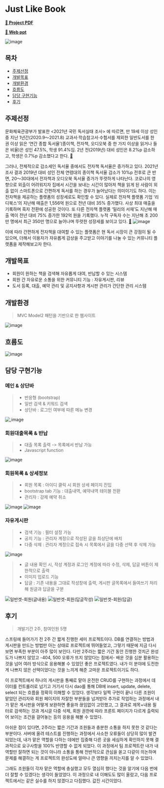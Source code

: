 # Just Like Book
**[:link: Project PDF](https://github.com/simjin1212/Camping4team/files/8885504/default.pdf)**

**[:link: Web ppt](https://pitch.com/public/4ae40639-b124-4834-b636-6b8ece7cff78)** 

![image](https://user-images.githubusercontent.com/96432168/173070886-5ddc9f25-942b-42e5-ba0e-df3055b9c102.png)


## 목차
- [주제선정](#주제선정)
- [개발목표](#개발목표)
- [개발환경](#개발환경)
- [흐름도](#흐름도)
- [담당 구현기능](#담당-구현기능)
- [후기](#후기)

## 주제선정
 문화체육관광부가 발표한 <2021년 국민 독서실태 조사> 에 따르면, 만 19세 이상 성인 중 지난 1년간(2020.9～2021.8) 교과서·학습참고서·수험서를 제외한 일반도서를 한 권 이상 읽은 ‘연간 종합 독서율’(종이책, 전자책, 오디오북 중 한 가지 이상을 읽거나 들은 비율)은 성인 47.5%, 학생 91.4%임. 2년 전(2019년) 대비 성인은 8.2%p 감소하고, 학생은 0.7%p 감소했다고 한다. [🔗](https://github.com/simjin1212/BookRental4Team/files/8879085/2021.%2B.%2B.%2B.pdf)

 그러나, 전체적으로 감소세인 독서율 중에서도 전자책 독서율은 증가하고 있다. 2021년 조사 결과 2019년 대비 성인 전체 연령대의 종이책 독서율 감소가 10%p 전후로 큰 반면, 20～30대에서 전자책과 오디오북 독서율 증가가 뚜렷하게 나타난다. 코로나의 영향으로 외출이 어려워지자 집에서 시간을 보내는 시간이 많아져 책을 읽게 된 사람이 외출 없이 스마트폰으로 간편하게 독서를 하는 경우가 늘어났다는 의미이기도 하다. 이는 전자책을 제공하는 플랫폼의 성장세로도 확인할 수 있다. 실제로 전자책 플랫폼 기업 ‘리디북스’의 지난해 매출은 1,556억 원으로 전년 대비 35% 증가했다. 사상 최대 매출을 기록하며 흑자 전환에 성공한 것이다. 또 다른 전자책 플랫폼 ‘밀리의 서재’도 지난해 매출 액이 전년 대비 75% 증가한 192억 원을 기록했다. 누적 구독자 수는 지난해 초 200만 명에서 최근 350만 명으로 늘어나며 뚜렷한 성장세를 보이고 있다. [:link:](https://news.mju.ac.kr/news/articleView.html?idxno=10985)
 ![image](https://user-images.githubusercontent.com/96432168/173073052-ed4627ed-fabc-406e-a86c-c4f7c479b063.png)
 
 이에 따라 간편하게 전자책을 대여할 수 있는 플랫폼은 현 독서 시장이 큰 강점이 될 수 있으며, 더해서 이용자가 자유롭게 감상을 주고받고 이야기를 나눌 수 있는 커뮤니티 플랫폼을 제작해보고자 한다.
 
 ## 개발목표
- 회원이 원하는 책을 검색해 자유롭게 대여, 반납할 수 있는 시스템
- 회원 간 자유로운 소통을 위한 커뮤니티 기능 : 자유게시판, 리뷰
- 도서 등록, 대출, 예약 관리 및 공지사항과 게시판 관리가 간단한 관리 시스템

## 개발환경
> MVC Model2 패턴을 기반으로 한 웹사이트

![image](https://user-images.githubusercontent.com/96432168/173076636-0118b10e-ce3f-4584-8f09-19b826a93a0a.png)

## 흐름도
![image](https://user-images.githubusercontent.com/96432168/173076923-d3e07e9f-e713-4e8a-a7d7-c1a189ad3a58.png)

## 담당 구현기능
### 메인 & 상단바
> * 반응형 (bootstrap)
> * 일반 검색 & 키워드 검색
> * 상단바 : 로그인 여부에 따른 메뉴 변경

![,image](https://user-images.githubusercontent.com/96432168/173077153-d047e13f-1edf-4cc9-a013-d1c00eb7b600.png)

### 회원대출목록 & 반납
> * 대출 목록 출력 -> 목록에서 반납 가능
> * Javascript function

![image](https://user-images.githubusercontent.com/96432168/173078257-862caded-32ac-4925-bfcb-0eff9673d8db.png)

### 회원목록 & 상세정보
> * 회원 목록 : 아이디 클릭 시 회원 상세 페이지 진입
> * bootstrap tab 기능 : 대출내역, 예약내역 테이블 전환
> * 관리자 : 강제 예약 취소

![image](https://user-images.githubusercontent.com/96432168/173078914-cfb362b9-b88f-4a11-a494-b3238e2f5942.png)
![image](https://user-images.githubusercontent.com/96432168/173079013-a6164a6f-012e-44fe-a9ea-6a3961a726e2.png)

### 자유게시판
> * 검색 기능 : 필터 설정 가능
> * 공지 기능 : 관리자 계정으로 작성된 글을 최상단에 배치
> * 다중 삭제 : 관리자 계정으로 접속 시 목록에서 글을 다중 선택 후 삭제 가능

![image](https://user-images.githubusercontent.com/96432168/173079636-4171563d-d299-40a2-bb72-d954959d7b4c.png)

> * 글 내용 확인 시, 작성 계정과 로그인 계정에 따라 수정, 삭제, 답글 버튼이 제한적으로 출력
> * 이미지 업로드 기능
> * 답글 : 기존 내용을 그대로 작성창에 출력, 게시판 글목록에서 들여쓰기 처리해 원글과 답글을 구분

![일반겟-회원(글내용)](https://user-images.githubusercontent.com/96432168/173080352-c76e9cdf-7af2-482b-8b1a-41902d2628d9.png)
![일반겟-회원(답글작성)](https://user-images.githubusercontent.com/96432168/173079871-ffaea16d-6f75-4c67-9aa4-9f89235c3cfc.png)
![일반겟-회원(답글)](https://user-images.githubusercontent.com/96432168/173081001-cb5f128f-11c4-4581-b923-36df1befe306.png)



## 후기
> 개발기간 2주, 참여인원 5명


 스프링에 들어가기 전 2주 간 짧게 진행한 세미 프로젝트이다. DB를 연결하는 방법과 게시판을 만드는 방법만 아는 상태로 프로젝트에 뛰어들었고, 그렇기 때문에 지금 다시 보면 부족한 부분이 아주 많이 보인다. 다만 2주라는 짧은 기간 동안 진행한 것치곤 완성도가 나쁘지 않았고 -404, 500 오류가 뜨지 않았다는 점에서- 배운 것을 십분 활용하는 것을 넘어 여러 방식으로 응용해볼 수 있었던 좋은 프로젝트였다. 내가 이 분야에 도전한 게 나쁘지 않은 선택이었다는 것을 느끼게 해준 고마운 프로젝트이기도 하다.

 이 프로젝트에서 하나의 게시판을 통째로 맡아 온전한 CRUD를 구현하는 과정에서 데이터를 컨트롤러로 넘기고 거기서 다시 dao를 통해 DB에 insert, update, delete, select 되는 흐름을 정확히 이해할 수 있었다. 생각보다 일찍 구현이 끝나 다른 조원이 맡았던 관리자와 회원 페이지의 자잘한 부분들을 넘겨받아 추가로 작업하는 과정에서 내가 맡은 게시판을 어떻게 보완하면 좋을까 끊임없이 고민했고, 그 결과로 제목+내용 필터로 검색하는 것과 게시글 다중 삭제, 회원 권한에 따라 프론트 페이지가 다르게 출력되어 보이는 조건을 걸어놓는 등의 응용을 해볼 수 있었다.
 
 아쉬운 점이 있다면, 2주라는 짧은 기간과 조원들과 충분한 소통을 하지 못한 것 같다는 부분이다. 서버에 올려 테스트를 진행하는 과정에서 사소한 오류들이 상당히 많이 발견되었는데, 내가 맡은 역할을 다하는 데에만 집중해 다른 곳을 세심하게 확인하지 못해 결과적으로 요구사항을 100% 반영할 수 없게 되었다. 이 과정에서 팀 프로젝트란 내가 내 역할만 잘하면 되는 것이 아니라 소통을 통해 전반적으로 관심을 쏟고 다같이 의논하며 문제를 해결하는 게 프로젝트의 완성도에 얼마나 큰 영향을 끼치는지를 알 수 있었다.
 
 그래도 조원들이 각자 맡은 역할에 충실했고 모두 열심히 했다는 것을 알기에 다음 번에 더 잘할 수 있겠다는 생각이 들었었다. 이 과정으로 내 이해도도 많이 올랐고, 다음 프로젝트에서는 같은 실수를 하지 않겠다고 다짐했다. 값진 시간이었다. 
 
 
 
 
